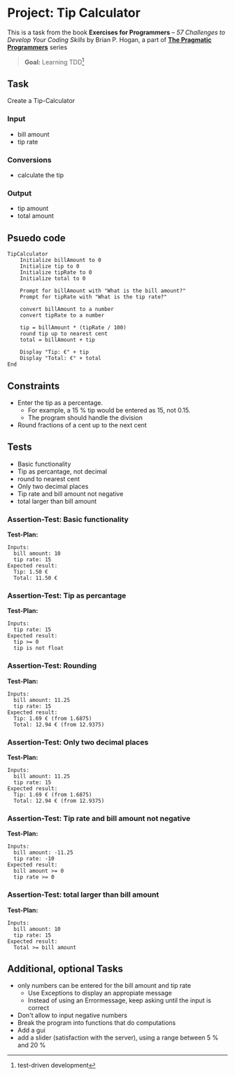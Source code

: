 # Project: Tip Calculator

This is a task from the book **Exercises for Programmers** – *57 Challenges to Develop Your Coding Skills* by Brian P. Hogan, a part of **[The Pragmatic Programmers](https://pragprog.com/titles/bhwb/exercises-for-programmers/)** series
> **Goal:** Learning TDD[^1]

## Task

Create a Tip-Calculator

### Input

* bill amount
* tip rate

### Conversions

* calculate the tip

### Output

* tip amount
* total amount

## Psuedo code

```text
TipCalculator
    Initialize billAmount to 0
    Initialize tip to 0
    Initialize tipRate to 0
    Initialize total to 0

    Prompt for billAmount with "What is the bill amount?"
    Prompt for tipRate with "What is the tip rate?"

    convert billAmount to a number
    convert tipRate to a number

    tip = billAmount * (tipRate / 100)
    round tip up to nearest cent
    total = billAmount + tip

    Display "Tip: €" + tip
    Display "Total: €" + total
End

```

## Constraints

* Enter the tip as a percentage.
  * For example, a 15 % tip would be entered as 15, not 0.15.
  * The program should handle the division
* Round fractions of a cent up to the next cent

## Tests

* Basic functionality
* Tip as percantage, not decimal
* round to nearest cent
* Only two decimal places
* Tip rate and bill amount not negative
* total larger than bill amount

### Assertion-Test: Basic functionality

**Test-Plan:**

```text
Inputs:
  bill amount: 10
  tip rate: 15
Expected result:
  Tip: 1.50 €
  Total: 11.50 €
```

### Assertion-Test: Tip as percantage

**Test-Plan:**

```text
Inputs:
  tip rate: 15
Expected result:
  tip >= 0
  tip is not float
```

### Assertion-Test: Rounding

**Test-Plan:**

```text
Inputs:
  bill amount: 11.25
  tip rate: 15
Expected result:
  Tip: 1.69 € (from 1.6875)
  Total: 12.94 € (from 12.9375)
```

### Assertion-Test: Only two decimal places

**Test-Plan:**

```text
Inputs:
  bill amount: 11.25
  tip rate: 15
Expected result:
  Tip: 1.69 € (from 1.6875)
  Total: 12.94 € (from 12.9375)
  ```

### Assertion-Test: Tip rate and bill amount not negative

**Test-Plan:**

```text
Inputs:
  bill amount: -11.25
  tip rate: -10
Expected result:
  bill amount >= 0
  tip rate >= 0
```

### Assertion-Test: total larger than bill amount

**Test-Plan:**

```text
Inputs:
  bill amount: 10
  tip rate: 15
Expected result:
  Total >= bill amount
```

## Additional, optional Tasks

* only numbers can be entered for the bill amount and tip rate
  * Use Exceptions to display an appropiate message
  * Instead of using an Errormessage, keep asking until the input is correct
* Don't allow to input negative numbers
* Break the program into functions that do computations
* Add a gui
* add a slider (satisfaction with the server), using a range between 5 % and  20 %

[^1]: test-driven development
